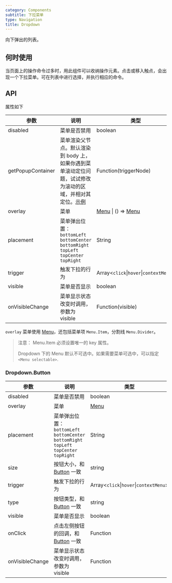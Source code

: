 ```yaml
---
category: Components
subtitle: 下拉菜单
type: Navigation
title: Dropdown
---
```


向下弹出的列表。

## 何时使用

当页面上的操作命令过多时，用此组件可以收纳操作元素。点击或移入触点，会出现一个下拉菜单。可在列表中进行选择，并执行相应的命令。

## API

属性如下

| 参数 | 说明 | 类型 | 默认值 |
| --- | --- | --- | --- |
| disabled | 菜单是否禁用 | boolean | - |
| getPopupContainer | 菜单渲染父节点。默认渲染到 body 上，如果你遇到菜单滚动定位问题，试试修改为滚动的区域，并相对其定位。[示例](https://codepen.io/afc163/pen/zEjNOy?editors=0010) | Function(triggerNode) | `() => document.body` |
| overlay | 菜单 | [Menu](/components/menu) \| () => [Menu](/components/menu) | - |
| placement | 菜单弹出位置：`bottomLeft` `bottomCenter` `bottomRight` `topLeft` `topCenter` `topRight` | String | `bottomLeft` |
| trigger | 触发下拉的行为 | Array&lt;`click`\|`hover`\|`contextMenu`> | `['hover']` |
| visible | 菜单是否显示 | boolean | - |
| onVisibleChange | 菜单显示状态改变时调用，参数为 visible | Function(visible) | - |

`overlay` 菜单使用 [Menu](/components/menu/)，还包括菜单项 `Menu.Item`，分割线 `Menu.Divider`。

> 注意： Menu.Item 必须设置唯一的 key 属性。
>
> Dropdown 下的 Menu 默认不可选中。如果需要菜单可选中，可以指定 `<Menu selectable>`.

### Dropdown.Button

| 参数 | 说明 | 类型 | 默认值 |
| --- | --- | --- | --- |
| disabled | 菜单是否禁用 | boolean | - |
| overlay | 菜单 | [Menu](/components/menu/) | - |
| placement | 菜单弹出位置：`bottomLeft` `bottomCenter` `bottomRight` `topLeft` `topCenter` `topRight` | String | `bottomLeft` |
| size | 按钮大小，和 [Button](/components/button/) 一致 | string | 'default' |
| trigger | 触发下拉的行为 | Array&lt;`click`\|`hover`\|`contextMenu`> | `['hover']` |
| type | 按钮类型，和 [Button](/components/button/) 一致 | string | 'default' |
| visible | 菜单是否显示 | boolean | - |
| onClick | 点击左侧按钮的回调，和 [Button](/components/button/) 一致 | Function | - |
| onVisibleChange | 菜单显示状态改变时调用，参数为 visible | Function | - |
